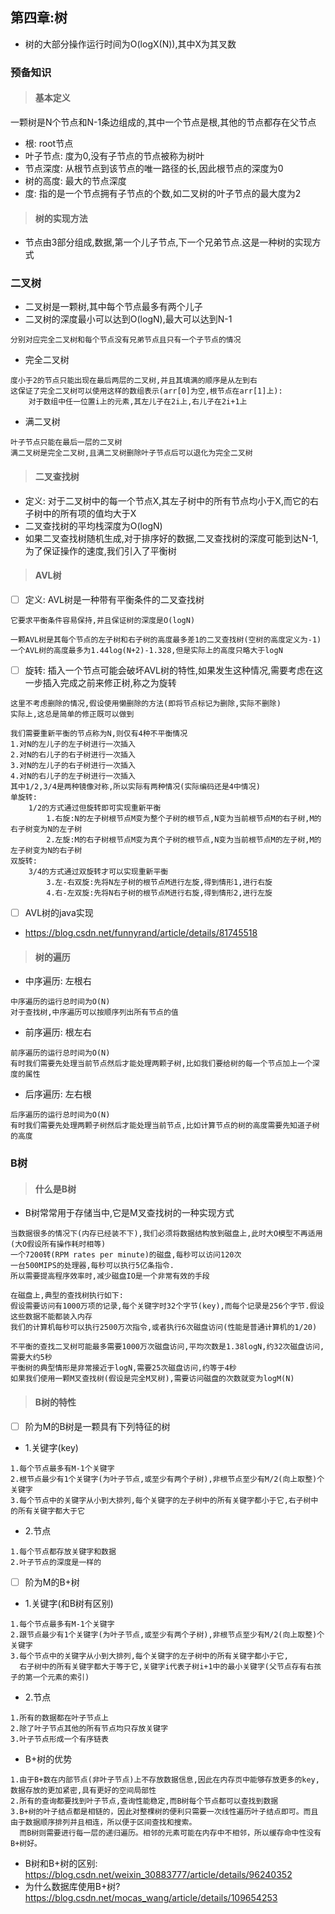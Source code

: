 ## 第四章:树
- 树的大部分操作运行时间为O(logX(N)),其中X为其叉数
### 预备知识
>#### 基本定义
一颗树是N个节点和N-1条边组成的,其中一个节点是根,其他的节点都存在父节点
- 根: root节点
- 叶子节点: 度为0,没有子节点的节点被称为树叶
- 节点深度: 从根节点到该节点的唯一路径的长,因此根节点的深度为0
- 树的高度: 最大的节点深度
- 度: 指的是一个节点拥有子节点的个数,如二叉树的叶子节点的最大度为2
>#### 树的实现方法
- 节点由3部分组成,数据,第一个儿子节点,下一个兄弟节点.这是一种树的实现方式

### 二叉树
- 二叉树是一颗树,其中每个节点最多有两个儿子
- 二叉树的深度最小可以达到O(logN),最大可以达到N-1
```
分别对应完全二叉树和每个节点没有兄弟节点且只有一个子节点的情况
```
- 完全二叉树
```text
度小于2的节点只能出现在最后两层的二叉树,并且其填满的顺序是从左到右
这保证了完全二叉树可以使用这样的数组表示(arr[0]为空,根节点在arr[1]上):
    对于数组中任一位置i上的元素,其左儿子在2i上,右儿子在2i+1上
```
- 满二叉树
```text
叶子节点只能在最后一层的二叉树
满二叉树是完全二叉树,且满二叉树删除叶子节点后可以退化为完全二叉树
```
>#### 二叉查找树
- 定义: 对于二叉树中的每一个节点X,其左子树中的所有节点均小于X,而它的右子树中的所有项的值均大于X
- 二叉查找树的平均栈深度为O(logN)
- 如果二叉查找树随机生成,对于排序好的数据,二叉查找树的深度可能到达N-1,为了保证操作的速度,我们引入了平衡树
>#### AVL树
-[ ] 定义: AVL树是一种带有平衡条件的二叉查找树
```
它要求平衡条件容易保持,并且保证树的深度是O(logN)

一颗AVL树是其每个节点的左子树和右子树的高度最多差1的二叉查找树(空树的高度定义为-1)
一个AVL树的高度最多为1.44log(N+2)-1.328,但是实际上的高度只略大于logN
```
-[ ] 旋转: 插入一个节点可能会破坏AVL树的特性,如果发生这种情况,需要考虑在这一步插入完成之前来修正树,称之为旋转
```
这里不考虑删除的情况,假设使用懒删除的方法(即将节点标记为删除,实际不删除)
实际上,这总是简单的修正既可以做到

我们需要重新平衡的节点称为N,则仅有4种不平衡情况
1.对N的左儿子的左子树进行一次插入
2.对N的右儿子的右子树进行一次插入
3.对N的左儿子的右子树进行一次插入
4.对N的右儿子的左子树进行一次插入
其中1/2,3/4是两种镜像对称,所以实际有两种情况(实际编码还是4中情况)
单旋转:
    1/2的方式通过但旋转即可实现重新平衡
        1.右旋:N的左子树根节点M变为整个子树的根节点,N变为当前根节点M的右子树,M的右子树变为N的左子树
        2.左旋:M的右子树根节点M变为真个子树的根节点,N变为当前根节点M的左子树,M的左子树变为N的右子树
双旋转:
    3/4的方式通过双旋转才可以实现重新平衡
        3.左-右双旋:先将N左子树的根节点M进行左旋,得到情形1,进行右旋
        4.右-左双旋:先将N右子树的根节点M进行右旋,得到情形2,进行左旋
```
-[ ] AVL树的java实现
- https://blog.csdn.net/funnyrand/article/details/81745518

>#### 树的遍历
- 中序遍历: 左根右
```text
中序遍历的运行总时间为O(N)
对于查找树,中序遍历可以按顺序列出所有节点的值
```
- 前序遍历: 根左右
```text
前序遍历的运行总时间为O(N)
有时我们需要先处理当前节点然后才能处理两颗子树,比如我们要给树的每一个节点加上一个深度的属性
```
- 后序遍历: 左右根
```text
后序遍历的运行总时间为O(N)
有时我们需要先处理两颗子树然后才能处理当前节点,比如计算节点的树的高度需要先知道子树的高度
```

### B树
>#### 什么是B树
- B树常常用于存储当中,它是M叉查找树的一种实现方式
```text
当数据很多的情况下(内存已经装不下),我们必须将数据结构放到磁盘上,此时大O模型不再适用(大O假设所有操作耗时相等)
一个7200转(RPM rates per minute)的磁盘,每秒可以访问120次
一台500MIPS的处理器,每秒可以执行5亿条指令.
所以需要提高程序效率时,减少磁盘IO是一个非常有效的手段

在磁盘上,典型的查找树执行如下:
假设需要访问有1000万项的记录,每个关键字时32个字节(key),而每个记录是256个字节.假设这些数据不能都装入内存
我们的计算机每秒可以执行2500万次指令,或者执行6次磁盘访问(性能是普通计算机的1/20)

不平衡的查找二叉树可能最多需要1000万次磁盘访问,平均次数是1.38logN,约32次磁盘访问,需要大约5秒
平衡树的典型情形是非常接近于logN,需要25次磁盘访问,约等于4秒
如果我们使用一颗M叉查找树(假设是完全M叉树),需要访问磁盘的次数就变为logM(N)
```
>#### B树的特性
- [ ] 阶为M的B树是一颗具有下列特征的树
- 1.关键字(key)
```text
1.每个节点最多有M-1个关键字
2.根节点最少有1个关键字(为叶子节点,或至少有两个子树),非根节点至少有M/2(向上取整)个关键字
3.每个节点中的关键字从小到大排列,每个关键字的左子树中的所有关键字都小于它,右子树中的所有关键字都大于它
```
- 2.节点
```text
1.每个节点都存放关键字和数据
2.叶子节点的深度是一样的
```
- [ ] 阶为M的B+树
- 1.关键字(和B树有区别)
```text
1.每个节点最多有M-1个关键字
2.跟节点最少有1个关键字(为叶子节点,或至少有两个子树),非根节点至少有M/2(向上取整)个关键字
3.每个节点中的关键字从小到大排列,每个关键字的左子树中的所有关键字都小于它,
  右子树中的所有关键字都大于等于它,关键字i代表子树i+1中的最小关键字(父节点存有右孩子的第一个元素的索引)
```
- 2.节点
```text
1.所有的数据都在叶子节点上
2.除了叶子节点其他的所有节点均只存放关键字
3.叶子节点形成一个有序链表

```
- B+树的优势
```text
1.由于B+数在内部节点(非叶子节点)上不存放数据信息,因此在内存页中能够存放更多的key,数据存放的更加紧密,具有更好的空间局部性
2.所有的查询都要找到叶子节点,查询性能稳定,而B树每个节点都可以查找到数据
3.B+树的叶子结点都是相链的，因此对整棵树的便利只需要一次线性遍历叶子结点即可。而且由于数据顺序排列并且相连，所以便于区间查找和搜索。
  而B树则需要进行每一层的递归遍历。相邻的元素可能在内存中不相邻，所以缓存命中性没有B+树好。
```
- B树和B+树的区别: https://blog.csdn.net/weixin_30883777/article/details/96240352
- 为什么数据库使用B+树? https://blog.csdn.net/mocas_wang/article/details/109654253
